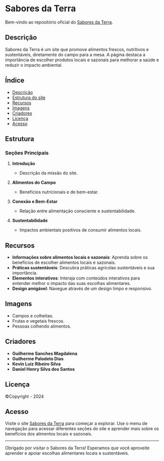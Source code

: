 # Sabores da Terra

Bem-vindo ao repositório oficial do [Sabores da Terra](https://0toco12.github.io/saboresDaTerra-2.0/).

## Descrição

Sabores da Terra é um site que promove alimentos frescos, nutritivos e sustentáveis, diretamente do campo para a mesa. A página destaca a importância de escolher produtos locais e sazonais para melhorar a saúde e reduzir o impacto ambiental.

## Índice
- [Descrição](#descrição)
- [Estrutura do site](#estrutura)
- [Recursos](#recursos)
- [Imagens](#imagens)
- [Criadores](#criadores)
- [Licença](#licença)
- [Acesso](#acesso)

## Estrutura

### Seções Principais
1. **Introdução**
   - Descrição da missão do site.
   
2. **Alimentos do Campo**
   - Benefícios nutricionais e de bem-estar.
   
3. **Conexão e Bem-Estar**
   - Relação entre alimentação consciente e sustentabilidade.
   
4. **Sustentabilidade**
   - Impactos ambientais positivos de consumir alimentos locais.

## Recursos
- **Informações sobre alimentos locais e sazonais**: Aprenda sobre os benefícios de escolher alimentos locais e sazonais.
- **Práticas sustentáveis**: Descubra práticas agrícolas sustentáveis e sua importância.
- **Elementos interativos**: Interaja com conteúdos interativos para entender melhor o impacto das suas escolhas alimentares.
- **Design amigável**: Navegue através de um design limpo e responsivo.

## Imagens
- Campos e colheitas.
- Frutas e vegetais frescos.
- Pessoas colhendo alimentos.

## Criadores

- **Guilherme Sanches Magdalena**
- **Guilherme Palodeto Dias**
- **Kevin Luiz Ribeiro Silva**
- **Daniel Henry Silva dos Santos**

## Licença

©Copyright - 2024

## Acesso

Visite o site [Sabores da Terra](https://0toco12.github.io/saboresDaTerra-2.0/) para começar a explorar. Use o menu de navegação para acessar diferentes seções do site e aprender mais sobre os benefícios dos alimentos locais e sazonais.

---

Obrigado por visitar o Sabores da Terra! Esperamos que você aproveite aprender e apoiar escolhas alimentares locais e sustentáveis.
